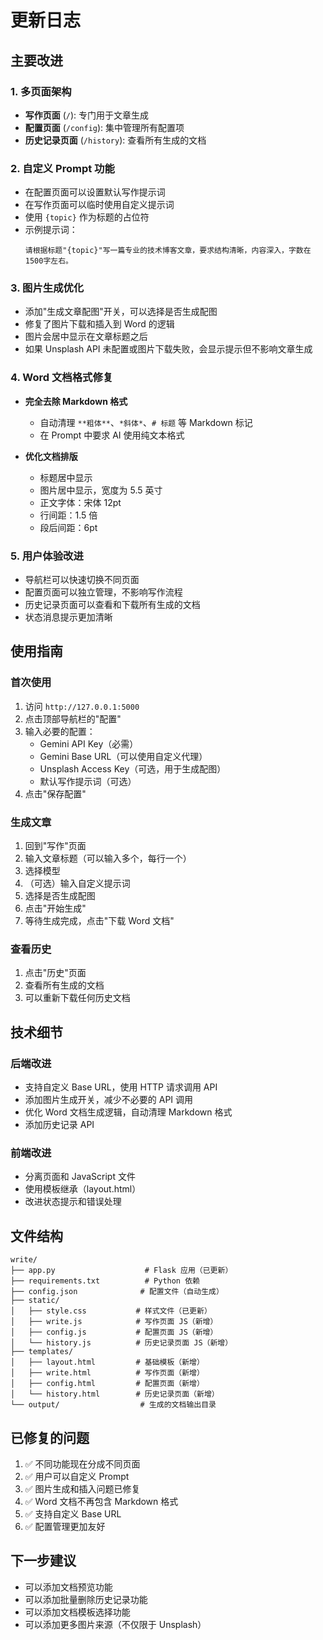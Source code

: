 # 更新日志

## 主要改进

### 1. 多页面架构
- **写作页面** (`/`): 专门用于文章生成
- **配置页面** (`/config`): 集中管理所有配置项
- **历史记录页面** (`/history`): 查看所有生成的文档

### 2. 自定义 Prompt 功能
- 在配置页面可以设置默认写作提示词
- 在写作页面可以临时使用自定义提示词
- 使用 `{topic}` 作为标题的占位符
- 示例提示词：
  ```
  请根据标题"{topic}"写一篇专业的技术博客文章，要求结构清晰，内容深入，字数在1500字左右。
  ```

### 3. 图片生成优化
- 添加"生成文章配图"开关，可以选择是否生成配图
- 修复了图片下载和插入到 Word 的逻辑
- 图片会居中显示在文章标题之后
- 如果 Unsplash API 未配置或图片下载失败，会显示提示但不影响文章生成

### 4. Word 文档格式修复
- **完全去除 Markdown 格式**
  - 自动清理 `**粗体**`、`*斜体*`、`# 标题` 等 Markdown 标记
  - 在 Prompt 中要求 AI 使用纯文本格式

- **优化文档排版**
  - 标题居中显示
  - 图片居中显示，宽度为 5.5 英寸
  - 正文字体：宋体 12pt
  - 行间距：1.5 倍
  - 段后间距：6pt

### 5. 用户体验改进
- 导航栏可以快速切换不同页面
- 配置页面可以独立管理，不影响写作流程
- 历史记录页面可以查看和下载所有生成的文档
- 状态消息提示更加清晰

## 使用指南

### 首次使用
1. 访问 `http://127.0.0.1:5000`
2. 点击顶部导航栏的"配置"
3. 输入必要的配置：
   - Gemini API Key（必需）
   - Gemini Base URL（可以使用自定义代理）
   - Unsplash Access Key（可选，用于生成配图）
   - 默认写作提示词（可选）
4. 点击"保存配置"

### 生成文章
1. 回到"写作"页面
2. 输入文章标题（可以输入多个，每行一个）
3. 选择模型
4. （可选）输入自定义提示词
5. 选择是否生成配图
6. 点击"开始生成"
7. 等待生成完成，点击"下载 Word 文档"

### 查看历史
1. 点击"历史"页面
2. 查看所有生成的文档
3. 可以重新下载任何历史文档

## 技术细节

### 后端改进
- 支持自定义 Base URL，使用 HTTP 请求调用 API
- 添加图片生成开关，减少不必要的 API 调用
- 优化 Word 文档生成逻辑，自动清理 Markdown 格式
- 添加历史记录 API

### 前端改进
- 分离页面和 JavaScript 文件
- 使用模板继承（layout.html）
- 改进状态提示和错误处理

## 文件结构

```
write/
├── app.py                    # Flask 应用（已更新）
├── requirements.txt          # Python 依赖
├── config.json              # 配置文件（自动生成）
├── static/
│   ├── style.css           # 样式文件（已更新）
│   ├── write.js            # 写作页面 JS（新增）
│   ├── config.js           # 配置页面 JS（新增）
│   └── history.js          # 历史记录页面 JS（新增）
├── templates/
│   ├── layout.html         # 基础模板（新增）
│   ├── write.html          # 写作页面（新增）
│   ├── config.html         # 配置页面（新增）
│   └── history.html        # 历史记录页面（新增）
└── output/                  # 生成的文档输出目录
```

## 已修复的问题

1. ✅ 不同功能现在分成不同页面
2. ✅ 用户可以自定义 Prompt
3. ✅ 图片生成和插入问题已修复
4. ✅ Word 文档不再包含 Markdown 格式
5. ✅ 支持自定义 Base URL
6. ✅ 配置管理更加友好

## 下一步建议

- 可以添加文档预览功能
- 可以添加批量删除历史记录功能
- 可以添加文档模板选择功能
- 可以添加更多图片来源（不仅限于 Unsplash）
